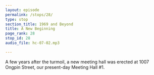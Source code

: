 ```yaml
---
layout: episode
permalink: /stops/28/
type: stop
section_title: 1969 and Beyond
title: A New Beginning
page_rank: 28
stop_id: 28
audio_file: hc-07-02.mp3

---
```


A few years after the turmoil, a new meeting hall was erected at 1007 Ongpin Street, our present-day Meeting Hall #1.

<!---
風波後經過數年在1007王彬街建築新的會所，即目前的一會所。
-->

<!--- TRANSCRIPT
Eventually, in 1969, all those who were sanctified and loved the Lord out of a pure heart, who gave themselves for Christ and the church, stood as one and obtained a piece of land to erect a new meeting hall in the central district of the city at 1007 Ongpin Street. This became the present-day Meeting Hall #1 of the church in Manila.
-->